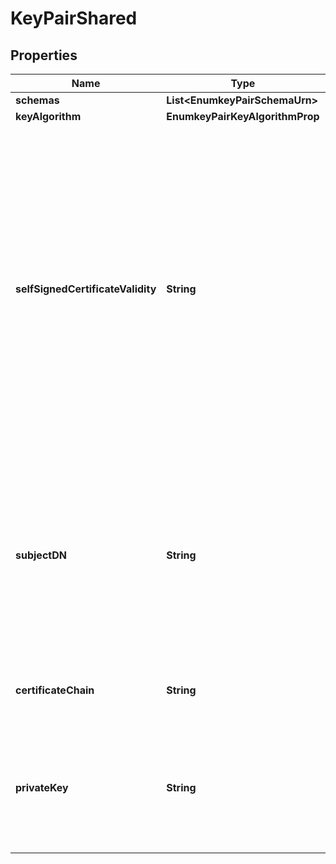 

# KeyPairShared


## Properties

| Name | Type | Description | Notes |
|------------ | ------------- | ------------- | -------------|
|**schemas** | **List&lt;EnumkeyPairSchemaUrn&gt;** |  |  [optional] |
|**keyAlgorithm** | **EnumkeyPairKeyAlgorithmProp** |  |  [optional] |
|**selfSignedCertificateValidity** | **String** | The validity period for a self-signed certificate. If not specified, the self-signed certificate will be valid for approximately 20 years. This is not used when importing an existing key-pair. The system will not automatically rotate expired certificates. It is up to the administrator to do that when that happens. |  [optional] |
|**subjectDN** | **String** | The DN that should be used as the subject for the self-signed certificate and certificate signing request. This is not used when importing an existing key-pair. |  [optional] |
|**certificateChain** | **String** | The PEM-encoded X.509 certificate chain. |  [optional] |
|**privateKey** | **String** | The base64-encoded private key that is encrypted using the preferred encryption settings definition. |  [optional] |



